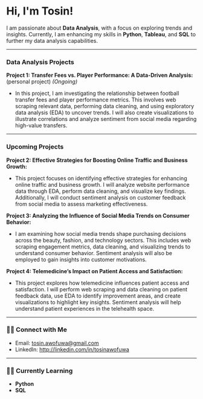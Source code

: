 # Hi, I'm Tosin!
I am passionate about **Data Analysis**, with a focus on exploring trends and insights. Currently, I am enhancing my skills in **Python**, **Tableau**, and **SQL** to further my data analysis capabilities.

---

###  Data Analysis Projects
 **Project 1: Transfer Fees vs. Player Performance: A Data-Driven Analysis:**(personal project) *(Ongoing)*
- In this project, I am investigating the relationship between football transfer fees and player performance metrics. This involves web scraping relevant data, performing data cleaning, and using exploratory data analysis (EDA) to uncover trends. I will also create visualizations to illustrate correlations and analyze sentiment from social media regarding high-value transfers.

---

### Upcoming Projects
 **Project 2: Effective Strategies for Boosting Online Traffic and Business Growth:**
- This project focuses on identifying effective strategies for enhancing online traffic and business growth. I will analyze website performance data through EDA, perform data cleaning, and visualize key findings. Additionally, I will conduct sentiment analysis on customer feedback from social media to assess marketing effectiveness.

 **Project 3: Analyzing the Influence of Social Media Trends on Consumer Behavior:**
- I am examining how social media trends shape purchasing decisions across the beauty, fashion, and technology sectors. This includes web scraping engagement metrics, data cleaning, and visualizing trends to understand consumer behavior. Sentiment analysis will also be employed to gain insights into customer motivations. 


 **Project 4: Telemedicine’s Impact on Patient Access and Satisfaction:**
- This project explores how telemedicine influences patient access and satisfaction. I will perform web scraping and data cleaning on patient feedback data, use EDA to identify improvement areas, and create visualizations to highlight key insights. Sentiment analysis will help understand patient experiences in the telehealth space.
---
### 🤳🏼 Connect with Me
- Email: [tosin.awofuwa@gmail.com](mailto:tosin.awofuwa@gmail.com)
- LinkedIn: http://linkedin.com/in/tosinawofuwa
  

---

### 👩‍💻 Currently Learning
- **Python**
- **SQL**
